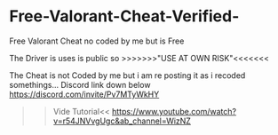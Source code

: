# Free-Valorant-Cheat-Verified-
Free Valorant Cheat no coded by me but is Free 

The Driver is uses is public so >>>>>>>"USE AT OWN RISK"<<<<<<<

The Cheat is not Coded by me but i am re posting it as i recoded somethings... Discord link down below
https://discord.com/invite/Pv7MTyWkHY

>>Vide Tutorial<< 
>>https://www.youtube.com/watch?v=r54JNVvgUgc&ab_channel=WizNZ
